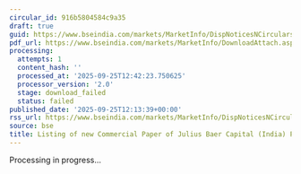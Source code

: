 ```yaml
---
circular_id: 916b5804584c9a35
draft: true
guid: https://www.bseindia.com/markets/MarketInfo/DispNoticesNCirculars.aspx?Noticeid={0856BD6E-5F06-4CAB-9A44-5E9118D78A03}&noticeno=20250925-31&dt=09/25/2025&icount=31&totcount=34&flag=0
pdf_url: https://www.bseindia.com/markets/MarketInfo/DownloadAttach.aspx?id=20250925-31&attachedId=
processing:
  attempts: 1
  content_hash: ''
  processed_at: '2025-09-25T12:42:23.750625'
  processor_version: '2.0'
  stage: download_failed
  status: failed
published_date: '2025-09-25T12:13:39+00:00'
rss_url: https://www.bseindia.com/markets/MarketInfo/DispNoticesNCirculars.aspx?Noticeid={0856BD6E-5F06-4CAB-9A44-5E9118D78A03}&noticeno=20250925-31&dt=09/25/2025&icount=31&totcount=34&flag=0
source: bse
title: Listing of new Commercial Paper of Julius Baer Capital (India) Private Limited
---
```


Processing in progress...